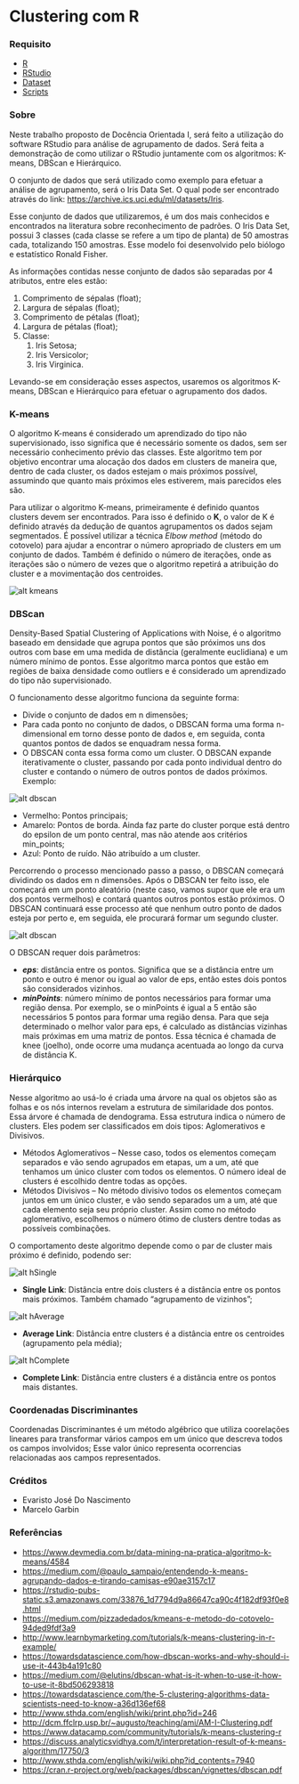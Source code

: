 # Clustering com R

### Requisito
 - [R](https://www.r-project.org/)
 - [RStudio](https://www.rstudio.com/)
 - [Dataset](https://archive.ics.uci.edu/ml/datasets.php)
 - [Scripts](https://github.com/marcelogarbin/clustering-com-r-studio/tree/master/Iris)

### Sobre
Neste trabalho proposto de Docência Orientada I, será feito a utilização do software RStudio para análise de agrupamento de dados. Será feita a demonstração de como utilizar o RStudio juntamente com os algoritmos: K-means, DBScan e Hierárquico.

O conjunto de dados que será utilizado como exemplo para efetuar a análise de agrupamento, será o Iris Data Set. O qual pode ser encontrado através do link: https://archive.ics.uci.edu/ml/datasets/Iris.

Esse conjunto de dados que utilizaremos, é um dos mais conhecidos e encontrados na literatura sobre reconhecimento de padrões. O Iris Data Set, possui 3 classes (cada classe se refere a um tipo de planta) de 50 amostras cada, totalizando 150 amostras. Esse modelo foi desenvolvido pelo biólogo e estatístico Ronald Fisher.

As informações contidas nesse conjunto de dados são separadas por 4 atributos, entre eles estão:
1.	Comprimento de sépalas (float);
2.	Largura de sépalas (float);
3.	Comprimento de pétalas (float);
4.	Largura de pétalas (float);
5.	Classe:
    1.	Iris Setosa;
    2.	Iris Versicolor;
    3.	Iris Virginica.

Levando-se em consideração esses aspectos, usaremos os algoritmos K-means, DBScan e Hierárquico para efetuar o agrupamento dos dados.

### K-means
O algoritmo K-means é considerado 	um aprendizado do tipo não supervisionado, isso significa que é necessário somente os dados, sem ser necessário conhecimento prévio das classes. Este algoritmo tem por objetivo encontrar uma alocação dos dados em clusters de maneira que, dentro de cada cluster, os dados estejam o mais próximos possível, assumindo que quanto mais próximos eles estiverem, mais parecidos eles são. 

Para utilizar o algoritmo K-means, primeiramente é definido quantos clusters devem ser encontrados. Para isso é definido o __K__, o valor de K é definido através da dedução de quantos agrupamentos os dados sejam segmentados. É possível utilizar a técnica *Elbow method* (método do cotovelo) para ajudar a encontrar o número apropriado de clusters em um conjunto de dados. Também é definido o número de iterações, onde as iterações são o número de vezes que o algoritmo repetirá a atribuição do cluster e a movimentação dos centroides.

![alt kmeans](https://raw.githubusercontent.com/marcelogarbin/clustering-com-r-studio/master/img/kmeans.gif)

### DBScan
Density-Based Spatial Clustering of Applications with Noise, é o algoritmo baseado em densidade que agrupa pontos que são próximos uns dos outros com base em uma medida de distância (geralmente euclidiana) e um número mínimo de pontos. Esse algoritmo marca pontos que estão em regiões de baixa densidade como outliers e é considerado um aprendizado do tipo não supervisionado.

O funcionamento desse algoritmo funciona da seguinte forma:
- Divide o conjunto de dados em n dimensões;
- Para cada ponto no conjunto de dados, o DBSCAN forma uma forma n-dimensional em torno desse ponto de dados e, em seguida, conta quantos pontos de dados se enquadram nessa forma.
- O DBSCAN conta essa forma como um cluster. O DBSCAN expande iterativamente o cluster, passando por cada ponto individual dentro do cluster e contando o número de outros pontos de dados próximos. Exemplo:

![alt dbscan](https://raw.githubusercontent.com/marcelogarbin/clustering-com-r-studio/master/img/dbscan.png)

- Vermelho: Pontos principais;
- Amarelo: Pontos de borda. Ainda faz parte do cluster porque está dentro do epsilon de um ponto central, mas não atende aos critérios min_points;
- Azul: Ponto de ruído. Não atribuído a um cluster.

Percorrendo o processo mencionado passo a passo, o DBSCAN começará dividindo os dados em n dimensões. Após o DBSCAN ter feito isso, ele começará em um ponto aleatório (neste caso, vamos supor que ele era um dos pontos vermelhos) e contará quantos outros pontos estão próximos. O DBSCAN continuará esse processo até que nenhum outro ponto de dados esteja por perto e, em seguida, ele procurará formar um segundo cluster.

![alt dbscan](https://raw.githubusercontent.com/marcelogarbin/clustering-com-r-studio/master/img/dbscan.gif)

O DBSCAN requer dois parâmetros:
- __*eps*__: distância entre os pontos. Significa que se a distância entre um ponto e outro é menor ou igual ao valor de eps, então estes dois pontos são considerados vizinhos.
- __*minPoints*__: número mínimo de pontos necessários para formar uma região densa. Por exemplo, se o minPoints é igual a 5 então são necessários 5 pontos para formar uma região densa.
Para que seja determinado o melhor valor para eps, é calculado as distâncias vizinhas mais próximas em uma matriz de pontos. Essa técnica é chamada de knee (joelho), onde ocorre uma mudança acentuada ao longo da curva de distância K.

### Hierárquico
Nesse algoritmo ao usá-lo é criada uma árvore na qual os objetos são as folhas e os nós internos revelam a estrutura de similaridade dos pontos. Essa árvore é chamada de dendograma. Essa estrutura indica o número de clusters.
Eles podem ser classificados em dois tipos: Aglomerativos e Divisivos.

- Métodos Aglomerativos – Nesse caso, todos os elementos começam separados e vão sendo agrupados em etapas, um a um, até que tenhamos um único cluster com todos os elementos. O número ideal de clusters é escolhido dentre todas as opções.
- Métodos Divisivos – No método divisivo todos os elementos começam juntos em um único cluster, e vão sendo separados um a um, até que cada elemento seja seu próprio cluster. Assim como no método aglomerativo, escolhemos o número ótimo de clusters dentre todas as possíveis combinações.

O comportamento deste algoritmo depende como o par de cluster mais próximo é definido, podendo ser:

![alt hSingle](https://raw.githubusercontent.com/marcelogarbin/clustering-com-r-studio/master/img/hierarquico-single.png)
- __Single Link__: Distância entre dois clusters é a distância entre os pontos mais próximos. Também chamado “agrupamento de vizinhos”;

![alt hAverage](https://raw.githubusercontent.com/marcelogarbin/clustering-com-r-studio/master/img/hierarquico-average.png)
- __Average Link__: Distância entre clusters é a distância entre os centroides (agrupamento pela média);

![alt hComplete](https://raw.githubusercontent.com/marcelogarbin/clustering-com-r-studio/master/img/hierarquico-complete.png)
- __Complete Link__: Distância entre clusters é a distância entre os pontos mais distantes.


### Coordenadas Discriminantes
Coordenadas Discriminantes é um método algébrico que utiliza coorelações lineares para transformar vários campos em um único que descreva todos os campos involvidos;
Esse valor único representa ocorrencias relacionadas aos campos representados.

### Créditos
- Evaristo José Do Nascimento
- Marcelo Garbin

### Referências
- https://www.devmedia.com.br/data-mining-na-pratica-algoritmo-k-means/4584
- https://medium.com/@paulo_sampaio/entendendo-k-means-agrupando-dados-e-tirando-camisas-e90ae3157c17
- https://rstudio-pubs-static.s3.amazonaws.com/33876_1d7794d9a86647ca90c4f182df93f0e8.html
- https://medium.com/pizzadedados/kmeans-e-metodo-do-cotovelo-94ded9fdf3a9
- http://www.learnbymarketing.com/tutorials/k-means-clustering-in-r-example/
- https://towardsdatascience.com/how-dbscan-works-and-why-should-i-use-it-443b4a191c80
- https://medium.com/@elutins/dbscan-what-is-it-when-to-use-it-how-to-use-it-8bd506293818
- https://towardsdatascience.com/the-5-clustering-algorithms-data-scientists-need-to-know-a36d136ef68
- http://www.sthda.com/english/wiki/print.php?id=246
- http://dcm.ffclrp.usp.br/~augusto/teaching/ami/AM-I-Clustering.pdf
- https://www.datacamp.com/community/tutorials/k-means-clustering-r
- https://discuss.analyticsvidhya.com/t/interpretation-result-of-k-means-algorithm/17750/3
- http://www.sthda.com/english/wiki/wiki.php?id_contents=7940
- https://cran.r-project.org/web/packages/dbscan/vignettes/dbscan.pdf